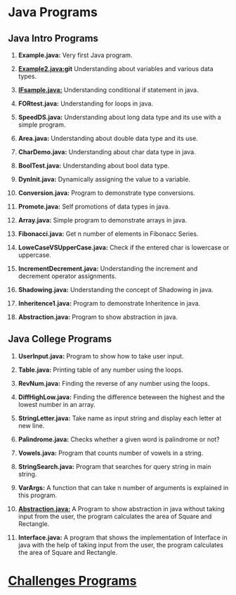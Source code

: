 # Java Programs 

##  Java Intro Programs
1. **Example.java:** Very first Java program.

2. **[Example2.java:](src/learning/Example.java)git** Understanding about variables and various data types.

3. **[IFsample.java:](src/learning/IFsample.java)** Understanding conditional if statement in java.

4. **FORtest.java:** Understanding for loops in java.

5. **SpeedDS.java:** Understanding about long data type and its use 
with a simple program.

6. **Area.java:** Understanding about double data type and its use.

7. **CharDemo.java:** Understanding about char data type in java.

8. **BoolTest.java:** Understanding about bool data type. 

9. **DynInit.java:** Dynamically assigning the value to a variable.

10. **Conversion.java:** Program to demonstrate type conversions.

11. **Promote.java:** Self promotions of data types in java.

12. **Array.java:** Simple program to demonstrate arrays in java.

13. **Fibonacci.java:** Get n number of elements in Fibonacc Series.

14. **LoweCaseVSUpperCase.java:** Check if the entered char is lowercase or uppercase.

15. **IncrementDecrement.java:** Understanding the increment and decrement operator assignments.

16. **Shadowing.java:** Understanding the concept of Shadowing in java.

17. **Inheritence1.java:** Program to demonstrate Inheritence in java.

18. **Abstraction.java:** Program to show abstraction in java.

## Java College Programs

1. **UserInput.java:** Program to show how to take user input.

2. **Table.java:** Printing table of any number using the loops.

3. **RevNum.java:** Finding the reverse of any number using the loops.

4. **DiffHighLow.java:** Finding the difference beteween the highest and the lowest number in an array.

5. **StringLetter.java:** Take name as input string and display each letter at new line.

6. **Palindrome.java:** Checks whether a given word is palindrome or not?

7. **Vowels.java:** Program that counts number of vowels in a string.

8. **StringSearch.java:** Program that searches for query string in main string.

9. **VarArgs:** A function that can take n number of arguments is explained in this program.

10. **[Abstraction.java:](src/college/Abstraction.java)** A Program to show abstraction in java without taking input from the user, the program calculates the area of Square and Rectangle.

12. **Interface.java:** A program that shows the implementation of Interface in java with the help of taking input from the user, the program calculates the area of Square and Rectangle.

# [Challenges Programs](src/challenges/README.md)